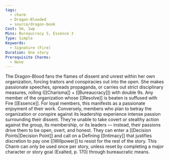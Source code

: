 ```yaml
---
tags:
  - charm
  - Dragon-Blooded
  - source/dragon-book
Cost: 5m, 1wp
Mins: Bureaucracy 5, Essence 3
Type: Simple
Keywords:
  - Signature (Fire)
Duration: One story
Prerequisite Charms:
  - None
---
```

The Dragon-Blood fans the flames of dissent and unrest within her own organization, forcing traitors and conspiracies out into the open. She makes passionate speeches, spreads propaganda, or carries out strict disciplinary measures, rolling ([[Charisma]] + [[Bureaucracy]]) with double 9s. Any member of the organization whose [[Resolve]] is beaten is suffused with Fire [[Essence]]. For loyal members, this manifests as a passionate enjoyment of their work. Conversely, members who plan to betray the organization or conspire against its leadership experience intense passion surrounding their dissent. They’re unable to take covert or stealthy action against the group, its membership, or its leaders — instead, their passions drive them to be open, overt, and honest. They can enter a [[Decision Points|Decision Point]] and call on a Defining [[Intimacy]] that justifies discretion to pay one [[Willpower]] to resist for the rest of the story. This Charm can only be used once per story, unless reset by completing a major character or story goal (Exalted, p. 170) through bureaucratic means.